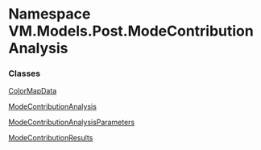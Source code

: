 # <a id="VM_Models_Post_ModeContributionAnalysis"></a> Namespace VM.Models.Post.ModeContributionAnalysis

### Classes

 [ColorMapData](VM.Models.Post.ModeContributionAnalysis.ColorMapData.md)

 [ModeContributionAnalysis](VM.Models.Post.ModeContributionAnalysis.ModeContributionAnalysis.md)

 [ModeContributionAnalysisParameters](VM.Models.Post.ModeContributionAnalysis.ModeContributionAnalysisParameters.md)

 [ModeContributionResults](VM.Models.Post.ModeContributionAnalysis.ModeContributionResults.md)

